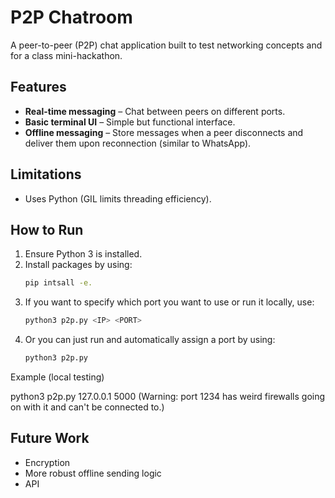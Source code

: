 # P2P Chatroom  


A peer-to-peer (P2P) chat application built to test networking concepts and for a class mini-hackathon.  

## Features  
- **Real-time messaging** – Chat between peers on different ports.  
- **Basic terminal UI** – Simple but functional interface.  
- **Offline messaging** – Store messages when a peer disconnects and deliver them upon reconnection (similar to WhatsApp).  

## Limitations  
- Uses Python (GIL limits threading efficiency).  

## How to Run  
1. Ensure Python 3 is installed.
2. Install packages by using:
   ```sh
   pip intsall -e.
4. If you want to specify which port you want to use or run it locally, use:  
   ```sh
   python3 p2p.py <IP> <PORT>
5. Or you can just run and automatically assign a port by using:
   ```sh
   python3 p2p.py

Example (local testing) 

python3 p2p.py 127.0.0.1 5000 (Warning: port 1234 has weird firewalls going on with it and can't be connected to.)

## Future Work 

- Encryption
- More robust offline sending logic
- API
